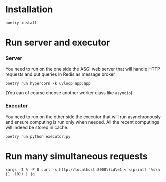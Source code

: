 # Installation

```console
poetry install
```

# Run server and executor

### Server

You need to run on the one side the ASGI web server that will handle
HTTP requests and put queries in Redis as message broker

```console
poetry run hypercorn -k uvloop app:app
```

(You can of course choose another worker class like `asyncio`)

### Executor

You need to run on the other side the executor that will run asynchronously
and ensure computing is run only when needed. All the recent computings will indeed be stored in cache.

```console
poetry run python executor.py
```

# Run many simultaneous requests

```console
xargs -I % -P 0 curl -s http://localhost:8000\?id\=1 < <(printf '%s\n' {1..10}) | jq
```
